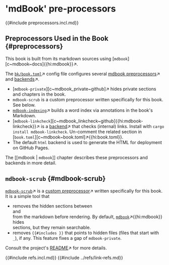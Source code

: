 # 'mdBook' pre-processors

{{#include preprocessors.incl.md}}

## Preprocessors Used in the Book {#preprocessors}

This book is built from its markdown sources using [`mdbook`][c~mdbook~docs]{{hi:mdbook}}↗.

The [`bk/book.toml`](https://github.com/john-cd/rust_howto/blob/main/bk/book.toml)↗ config file configures several [mdbook preprocessors](https://rust-lang.github.io/mdBook/format/configuration/preprocessors.html)↗ and [backends](https://rust-lang.github.io/mdBook/format/configuration/renderers.html)↗.

- [`mdbook-private`][c~mdbook_private~github]↗ hides private sections and chapters in the book.
- `mdbook-scrub` is a custom preprocessor written specifically for this book. See below.
- [`mdbook-indexing`](https://github.com/daviddrysdale/mdbook-indexing/tree/main)↗ builds a word index via annotations in the book's Markdown.
- [`mdbook-linkcheck`][c~mdbook_linkcheck~github]{{hi:mdbook-linkcheck}}↗ is a [backend](https://rust-lang.github.io/mdBook/for_developers/backends.html)↗ that checks (internal) links. Install with `cargo install mdbook-linkcheck`. Un-comment the related section in [`book.toml`][c~mdbook~book.toml]↗{{hi:book.toml}}.
- The default `html` backend is used to generate the HTML for deployment on GitHub Pages.

The [[mdbook | `mdbook`]] chapter describes these preprocessors and backends in more detail.

## `mdbook-scrub` {#mdbook-scrub}

[`mdbook-scrub`](https://github.com/john-cd/rust_howto/blob/main/mdbook-scrub)↗ is a [custom preprocessor](https://rust-lang.github.io/mdBook/for_developers/preprocessors.html)↗ written specifically for this book. It is a simple tool that

- removes the hidden sections between <div class="hidden"> and </div> from the markdown before rendering. By default, [`mdbook`](https://rust-lang.github.io/mdBook)↗{{hi:mdbook}} hides <div class="hidden"></div> sections, but they remain searchable.
- removes `{{#includes }}` that points to hidden files (files that start with `_`), if any. This feature fixes a gap of `mdbook-private`.

Consult the project's [README](https://github.com/john-cd/rust_howto/blob/main/mdbook-scrub/README.md)↗ for more details.

{{#include refs.incl.md}}
{{#include ../refs/link-refs.md}}

<div class="hidden">
</div>
